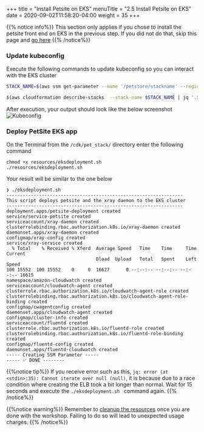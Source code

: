 +++
title = "Install Petsite on EKS"
menuTitle = "2.5 Install Petsite on EKS"
date = 2020-09-02T11:58:20-04:00
weight = 35
+++

{{% notice info%}}
This section only applies if you chose to install the petsite front end on EKS in the previous step. If you did not do that, skip this page and [go here](/en/installation/_using_the_app.html)
{{% /notice%}}

### Update kubeconfig

Execute the following commands to update kubeconfig so you can interact with the EKS cluster

```bash
STACK_NAME=$(aws ssm get-parameter --name '/petstore/stackname' --region $AWS_REGION | jq .Parameter.Value -r)

$(aws cloudformation describe-stacks  --stack-name $STACK_NAME | jq '.Stacks[0].Outputs[] | select(.OutputKey | contains("ConfigCommand")).OutputValue' -r)                                               
```

After execution, your output should look like the below screenshot
![Kubeconfig](/images/eks_kubeconfig.png)


### Deploy PetSite EKS app

On the Terminal from the `/cdk/pet_stack/` directory enter the following command

```
chmod +x resources/eksdeployment.sh 
./resources/eksdeployment.sh    
```

Your result will be similar to the one below
```
❯ ./eksdeployment.sh
-----------------------------------------------------------------
This script deploys petsite and the xray daemon to the EKS cluster
-----------------------------------------------------------------
deployment.apps/petsite-deployment created
service/service-petsite created
serviceaccount/xray-daemon created
clusterrolebinding.rbac.authorization.k8s.io/xray-daemon created
daemonset.apps/xray-daemon created
configmap/xray-config created
service/xray-service created
  % Total    % Received % Xferd  Average Speed   Time    Time     Time  Current
                                 Dload  Upload   Total   Spent    Left  Speed
100 15552  100 15552    0     0  16627      0 --:--:-- --:--:-- --:--:-- 16615
namespace/amazon-cloudwatch created
serviceaccount/cloudwatch-agent created
clusterrole.rbac.authorization.k8s.io/cloudwatch-agent-role created
clusterrolebinding.rbac.authorization.k8s.io/cloudwatch-agent-role-binding created
configmap/cwagentconfig created
daemonset.apps/cloudwatch-agent created
configmap/cluster-info created
serviceaccount/fluentd created
clusterrole.rbac.authorization.k8s.io/fluentd-role created
clusterrolebinding.rbac.authorization.k8s.io/fluentd-role-binding created
configmap/fluentd-config created
daemonset.apps/fluentd-cloudwatch created
----- Creating SSM Parameter -----
----- ✅ DONE --------
```

{{%notice tip%}}
If you receive error such as this, `jq: error (at <stdin>:35): Cannot iterate over null (null)`, it is because due to a race condition where creating the ELB took a bit longer than normal. Wait for 15 seconds and execute the `./eksdeployment.sh ` command again.
{{% /notice%}}

{{%notice warning%}}
Remember to [cleanup the resources](/_cleanup.html) once you are done with the workshop. Failing to do so will lead to unexpected usage charges.
{{% /notice%}}